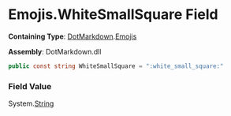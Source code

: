 # Emojis\.WhiteSmallSquare Field

**Containing Type**: [DotMarkdown](../../README.md)\.[Emojis](../README.md)

**Assembly**: DotMarkdown\.dll

```csharp
public const string WhiteSmallSquare = ":white_small_square:"
```

### Field Value

System\.[String](https://docs.microsoft.com/en-us/dotnet/api/system.string)